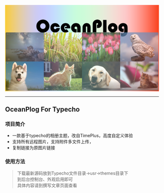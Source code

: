<div align="center">

<img src='screenshot.png'/>
 
</div>

-----

## OceanPlog For Typecho

### 项目简介
- 一款基于typecho的相册主题，改自TimePlus，高度自定义体验
- 支持所有远程图片，支持附件多文件上传，
- 复制链接为原图片链接
 
### 使用方法
> 下载最新源码放到Typecho文件目录->usr->themes目录下  
> 到后台控制台、外观启用即可  
> 具体内容请到撰写文章页面查看

